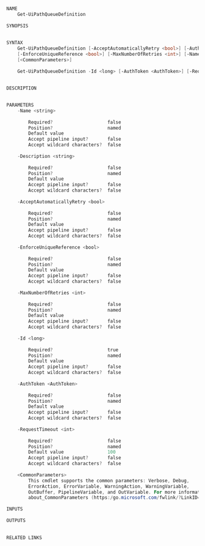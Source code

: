 ﻿```PowerShell

NAME
    Get-UiPathQueueDefinition
    
SYNOPSIS
    
    
SYNTAX
    Get-UiPathQueueDefinition [-AcceptAutomaticallyRetry <bool>] [-AuthToken <AuthToken>] [-Description <string>] 
    [-EnforceUniqueReference <bool>] [-MaxNumberOfRetries <int>] [-Name <string>] [-RequestTimeout <int>] 
    [<CommonParameters>]
    
    Get-UiPathQueueDefinition -Id <long> [-AuthToken <AuthToken>] [-RequestTimeout <int>] [<CommonParameters>]
    
    
DESCRIPTION
    

PARAMETERS
    -Name <string>
        
        Required?                    false
        Position?                    named
        Default value                
        Accept pipeline input?       false
        Accept wildcard characters?  false
        
    -Description <string>
        
        Required?                    false
        Position?                    named
        Default value                
        Accept pipeline input?       false
        Accept wildcard characters?  false
        
    -AcceptAutomaticallyRetry <bool>
        
        Required?                    false
        Position?                    named
        Default value                
        Accept pipeline input?       false
        Accept wildcard characters?  false
        
    -EnforceUniqueReference <bool>
        
        Required?                    false
        Position?                    named
        Default value                
        Accept pipeline input?       false
        Accept wildcard characters?  false
        
    -MaxNumberOfRetries <int>
        
        Required?                    false
        Position?                    named
        Default value                
        Accept pipeline input?       false
        Accept wildcard characters?  false
        
    -Id <long>
        
        Required?                    true
        Position?                    named
        Default value                
        Accept pipeline input?       false
        Accept wildcard characters?  false
        
    -AuthToken <AuthToken>
        
        Required?                    false
        Position?                    named
        Default value                
        Accept pipeline input?       false
        Accept wildcard characters?  false
        
    -RequestTimeout <int>
        
        Required?                    false
        Position?                    named
        Default value                100
        Accept pipeline input?       false
        Accept wildcard characters?  false
        
    <CommonParameters>
        This cmdlet supports the common parameters: Verbose, Debug,
        ErrorAction, ErrorVariable, WarningAction, WarningVariable,
        OutBuffer, PipelineVariable, and OutVariable. For more information, see 
        about_CommonParameters (https:/go.microsoft.com/fwlink/?LinkID=113216). 
    
INPUTS
    
OUTPUTS
    
    
RELATED LINKS



```
